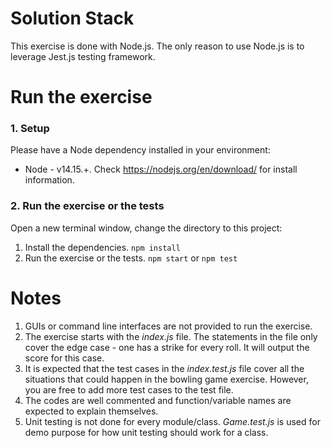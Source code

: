 # Solution Stack
This exercise is done with Node.js. The only reason to use Node.js is to leverage Jest.js testing framework.
# Run the exercise
### 1. Setup 
Please have a Node dependency installed in your environment:
* Node - v14.15.+. Check https://nodejs.org/en/download/ for install information.
### 2. Run the exercise or the tests
Open a new terminal window, change the directory to this project:
  1. Install the dependencies.
    `npm install`
  1. Run the exercise or the tests.
    `npm start`
    or
    `npm test`

# Notes
  1. GUIs or command line interfaces are not provided to run the exercise.
  1. The exercise starts with the *index.js* file. The statements in the file only cover the edge case - one has a strike for every roll. It will output the score for this case.
  1. It is expected that the test cases in the *index.test.js* file cover all the situations that could happen in the bowling game exercise. However, you are free to add more test cases to the test file.
  1. The codes are well commented and function/variable names are expected to explain themselves.
  1. Unit testing is not done for every module/class. *Game.test.js* is used for demo purpose for how unit testing should work for a class.